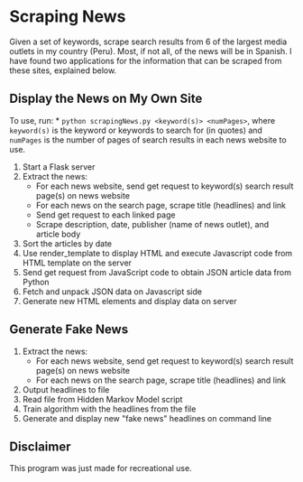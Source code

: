 # Scraping News

Given a set of keywords, scrape search results from 6 of the largest media outlets in my country (Peru). Most, if not all, of the news will be in Spanish.
I have found two applications for the information that can be scraped from these sites, explained below.

## Display the News on My Own Site
To use, run:
    * `python scrapingNews.py <keyword(s)> <numPages>`,
where `keyword(s)` is the keyword or keywords to search for (in quotes) and `numPages` is the number of pages of search results in each news website to use.
    
1. Start a Flask server
2. Extract the news:
    * For each news website, send get request to keyword(s) search result page(s) on news website
    * For each news on the search page, scrape title (headlines) and link
    * Send get request to each linked page
    * Scrape description, date, publisher (name of news outlet), and article body
3. Sort the articles by date
4. Use render_template to display HTML and execute Javascript code from HTML template on the server
5. Send get request from JavaScript code to obtain JSON article data from Python
6. Fetch and unpack JSON data on Javascript side
7. Generate new HTML elements and display data on server

## Generate Fake News
1. Extract the news:
    * For each news website, send get request to keyword(s) search result page(s) on news website
    * For each news on the search page, scrape title (headlines) and link
2. Output headlines to file
3. Read file from Hidden Markov Model script
4. Train algorithm with the headlines from the file
5. Generate and display new "fake news" headlines on command line

## Disclaimer
This program was just made for recreational use.
